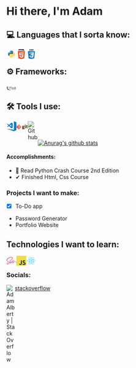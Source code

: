 # Hi there, I'm Adam

## 💻 Languages that I sorta know:

<img align="left" alt="Python" width="26px" src="https://raw.githubusercontent.com/github/explore/80688e429a7d4ef2fca1e82350fe8e3517d3494d/topics/python/python.png">

<img align="left" alt="HTML" width="26px" src="https://raw.githubusercontent.com/github/explore/80688e429a7d4ef2fca1e82350fe8e3517d3494d/topics/html/html.png">


<img align="left" alt="CSS" width="26px" src="https://raw.githubusercontent.com/github/explore/80688e429a7d4ef2fca1e82350fe8e3517d3494d/topics/css/css.png">

<br>

## ⚙ Frameworks:

<img align="left" alt="Flask" width="26px" src="https://raw.githubusercontent.com/github/explore/80688e429a7d4ef2fca1e82350fe8e3517d3494d/topics/flask/flask.png">

<br>

## 🛠 Tools I use:

<img align="left" alt="Visual Studio Code" width="26px" src="https://raw.githubusercontent.com/github/explore/80688e429a7d4ef2fca1e82350fe8e3517d3494d/topics/visual-studio-code/visual-studio-code.png">

<img align="left" alt="Git" width="30px" src="https://raw.githubusercontent.com/github/explore/80688e429a7d4ef2fca1e82350fe8e3517d3494d/topics/git/git.png">

<img align="left" alt="Github" width="26px" src="https://cdn.jsdelivr.net/npm/simple-icons@v3/icons/github.svg">

<br>
<br>

[![Anurag's github stats](https://github-readme-stats.vercel.app/api?username=adamalberty)](https://github.com/anuraghazra/github-readme-stats)

#### Accomplishments:
- 📙 Read Python Crash Course 2nd Edition
- ✔ Finished Html, Css Course


### Projects I want to make: 
- [X] To-Do app
- Password Generator
- Portfolio Website

## Technologies I want to learn:
<img align="left" alt="Sass" width="26px" src="https://raw.githubusercontent.com/github/explore/80688e429a7d4ef2fca1e82350fe8e3517d3494d/topics/sass/sass.png">

<img align="left" alt="JavaScript" width="26px" src="https://raw.githubusercontent.com/github/explore/80688e429a7d4ef2fca1e82350fe8e3517d3494d/topics/javascript/javascript.png">

<img align="left" alt="React" width="26px" src="https://raw.githubusercontent.com/github/explore/80688e429a7d4ef2fca1e82350fe8e3517d3494d/topics/react/react.png">

<br>

### Socials:

<img align="left" target="_blank" alt="Adam Alberty | StackOverflow" width="22px" src="https://cdn.jsdelivr.net/npm/simple-icons@v3/icons/stackoverflow.svg"> [stackoverflow]

[stackoverflow]: https://stackoverflow.com/users/13814542/adam-alberty